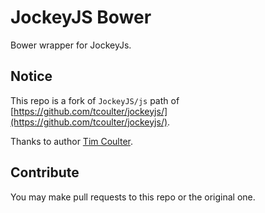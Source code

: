 # JockeyJS Bower

Bower wrapper for JockeyJs.

## Notice

This repo is a fork of `JockeyJS/js` path of [https://github.com/tcoulter/jockeyjs/](https://github.com/tcoulter/jockeyjs/).

Thanks to author [Tim Coulter](https://github.com/tcoulter).

## Contribute

You may make pull requests to this repo or the original one.
